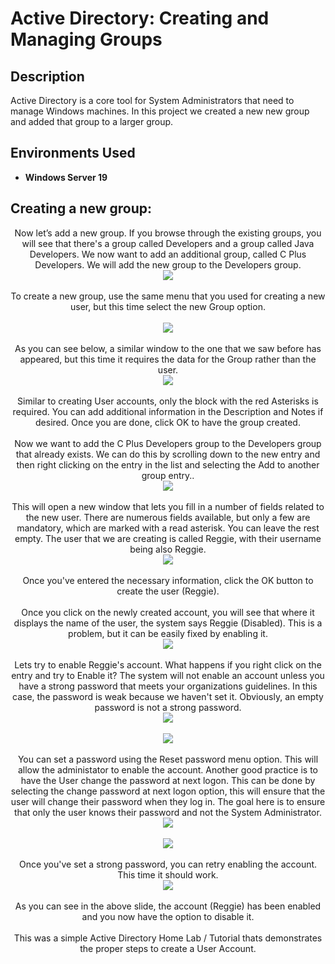 <h1>Active Directory: Creating and Managing Groups</h1>



<h2>Description</h2>
Active Directory is a core tool for System Administrators that need to manage Windows machines. In this project we created a new new group and added that group to a larger group. 
<br />




<h2>Environments Used </h2>

- <b>Windows Server 19</b> 

<h2>Creating a new group:</h2>

<p align="center">
Now let’s add a new group. If you browse through the existing groups, you will see that there's a group called Developers and a group called Java Developers. We now want to add an additional group, called C Plus Developers. We will add the new group to the Developers group.<br/>
<img src="https://github.com/Rastallworth1/Active-Directory-Creating-and-Managing-groups/blob/main/slide%201.jpg"/>
<br />
<br />
To create a new group, use the same menu that you used for creating a new user, but this time select the new Group option.<br/>
<br/>
<img src="https://github.com/Rastallworth1/Active-Directory-Creating-and-Managing-groups/blob/main/slide%201%20bottom.jpg"/>
<br />


<br />
As you can see below, a similar window to the one that we saw before has appeared, but this time it requires the data for the Group rather than the user.<br/>
<img src="https://github.com/Rastallworth1/Active-Directory-Creating-and-Managing-groups/blob/main/slide%202.jpg"/>
<br />
<br />
Similar to creating User accounts, only the block with the red Asterisks is required.  You can add additional information in the Description and Notes if desired. Once you are done, click OK to have the group created.<br/>



<br />
Now we want to add the C Plus Developers group to the Developers group that already exists. We can do this by scrolling down to the new entry and then right clicking on the entry in the list and selecting the Add to another group entry.. <br/>
<img src="https://github.com/Rastallworth1/Active-Directory-Creating-Users/blob/main/Slide%203.png"/>
<br />


<br />
This will open a new window that lets you fill in a number of fields related to the new user. There are numerous fields available, but only a few are mandatory, which are marked with a read asterisk. You can leave the rest empty. The user that we are creating is called Reggie, with their username being also Reggie.<br/>
<img src="https://github.com/Rastallworth1/Active-Directory-Creating-Users/blob/main/slide%204.png"/>
<br />
<br />Once you've entered the necessary information, click the OK button to create the user (Reggie). 
<br/>




<br />
Once you click on the newly created account, you will see that where it displays the name of the user, the system says Reggie (Disabled). This is a problem, but it can be easily fixed by enabling it. <br/>
<img src="https://github.com/Rastallworth1/Active-Directory-Creating-Users/blob/main/slide%205.png"/>
<br />

  <br />
Lets try to enable Reggie's account. What happens if you right click on the entry and try to Enable it? The system will not enable an account unless you have a strong password that meets your organizations guidelines. In this case, the password is weak because we haven't set it. Obviously, an empty password is not a strong password. <br/>
<img src="https://github.com/Rastallworth1/Active-Directory-Creating-Users/blob/main/Slide%206%20Top.png"/>
<br />
<br/>
<img src="https://github.com/Rastallworth1/Active-Directory-Creating-Users/blob/main/slide%206%20bottom.png"/>
<br />


  <br />
You can set a password using the Reset password menu option. This will allow the administator to enable the account. Another good practice is to have the User change the password at next logon. This can be done by selecting the change password at next logon option, this will ensure that the user will change their password when they log in. The goal here is to ensure that only the user knows their password and not the System Administrator. <br/>
<img src="https://github.com/Rastallworth1/Active-Directory-Creating-Users/blob/main/Slide%207%20top.png"/>
<br />
<br/>
<img src="https://github.com/Rastallworth1/Active-Directory-Creating-Users/blob/main/slide%207%20bottom.png"/>
<br />

  
<br />
Once you've set a strong password, you can retry enabling the account. This time it should work. <br/>
<img src="https://github.com/Rastallworth1/Active-Directory-Creating-Users/blob/main/Slide%209.png"/>
<br />
<br />
As you can see in the above slide, the account (Reggie) has been enabled and you now have the option to disable it. <br/>



  
  
  
  
  


<br />
This was a simple Active Directory Home Lab / Tutorial thats demonstrates the proper steps to create a User Account.<br/>





